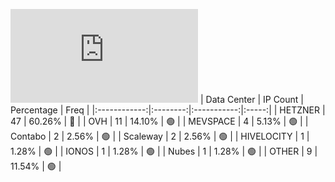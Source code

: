 ![Diagramm](https://github.com/obajay/StateSync-snapshots/blob/main/Projects/Nois/1/README.md)
| Data Center | IP Count | Percentage | Freq |
|:------------:|:--------:|:-----------:|:-----:|
| HETZNER | 47 | 60.26% | 🔴 |
| OVH | 11 | 14.10% | 🟢 |
| MEVSPACE | 4 | 5.13% | 🟢 |
| Contabo | 2 | 2.56% | 🟢 |
| Scaleway | 2 | 2.56% | 🟢 |
| HIVELOCITY | 1 | 1.28% | 🟢 |
| IONOS | 1 | 1.28% | 🟢 |
| Nubes | 1 | 1.28% | 🟢 |
| OTHER | 9 | 11.54% | 🟢 |